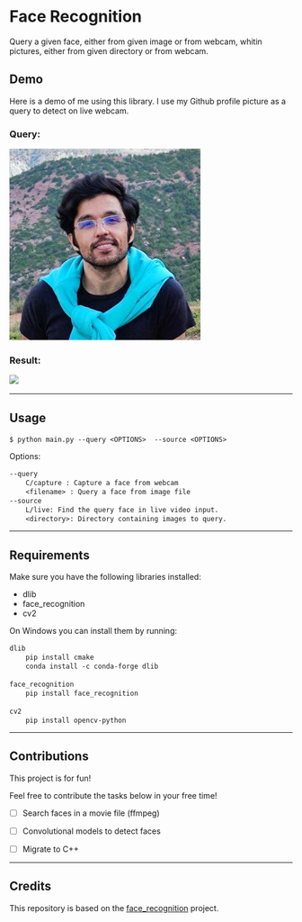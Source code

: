 # Face Recognition
Query a given face, either from given image or from webcam, whitin pictures, either from given directory or from webcam.

## Demo
<!-- include demo gif -->
Here is a demo of me using this library. I use my Github profile picture as a query to detect on live webcam.
### Query:
![](./sk7w4tch3r.jpg)
### Result:
![](./demo.gif)


<hr>

## Usage

```
$ python main.py --query <OPTIONS>  --source <OPTIONS> 
```

Options:

```
--query
    C/capture : Capture a face from webcam
    <filename> : Query a face from image file
--source
    L/live: Find the query face in live video input.
    <directory>: Directory containing images to query.
```


<hr>

## Requirements
Make sure you have the following libraries installed:

- dlib
- face_recognition
- cv2

On Windows you can install them by running:
```
dlib
    pip install cmake
    conda install -c conda-forge dlib

face_recognition
    pip install face_recognition

cv2
    pip install opencv-python
```

<hr>

## Contributions
This project is for fun! 

Feel free to contribute the tasks below in your free time!
- [ ] Search faces in a movie file (ffmpeg)
- [ ] Convolutional models to detect faces
- [ ] Migrate to C++



<hr>

## Credits
This repository is based on the [face_recognition](https://github.com/ageitgey/face_recognition) project.